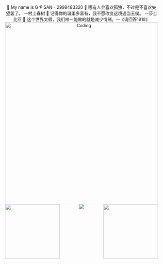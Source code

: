 <div align = 'center'>
💖 My name is G                                                                                                                                                           
💗 SAN - 2998483320                                                                                                                                                       
💙 哪有人会喜欢孤独，不过是不喜欢失望罢了。  --村上春树                                                                                                                     
💚 记得你的温柔多富有，我不愿改变这境遇当王侯。  --莎士比亚                                                                                                                 
💛 这个世界太假，我们唯一能做的就是减少情绪。--《请回答1918》                                                                                                               
</div>
<div align = 'center'><img alt = 'Coding' width = '100%' height = '600' src = 'https://user-images.githubusercontent.com/102906132/163227643-6b63bf7a-f02c-4d03-86f1-ca524596b4d2.gif'>
</div>    
<div><img align = 'right' width = '180' src = 'https://user-images.githubusercontent.com/102906132/163293171-f7d17ed6-10bb-458c-bf8d-b3c3cac729f7.gif'></div>
<div><img align = 'left' width = '180' src = 'https://user-images.githubusercontent.com/102906132/163293251-dd6ec789-fc63-4dc8-8544-5c5344f9b825.jpg'></div>

<div align='center'><img
            src='https://metrics.lecoq.io/Ggy-king?template=classic&isocalendar=1&languages=1&topics=1&habits=1&achievements=1&pagespeed=1&music=1&fortune=1&nightscout=1&poopmap=1&screenshot=1&stock=1&introduction=1&starlists=1&activity=1&anilist=1&isocalendar.duration=half-year&languages.limit=8&languages.threshold=0%25&languages.colors=github&languages.aliases=javascript%2Ccss%2Chtml%2Cpython%2Cc%2Cc%2B%2B&languages.sections=most-used&languages.indepth=false&languages.analysis.timeout=15&languages.categories=markup%2C%20programming&languages.recent.categories=markup%2C%20programming&languages.recent.load=300&languages.recent.days=14&topics.mode=starred&topics.sort=stars&topics.limit=15&habits.from=200&habits.days=14&habits.facts=true&habits.charts=false&habits.charts.type=classic&habits.trim=false&activity.limit=4&activity.load=300&activity.days=20&activity.visibility=all&activity.timestamps=false&activity.ignored=Ggy&activity.filter=all&achievements.threshold=C&achievements.secrets=true&achievements.display=detailed&achievements.limit=20&achievements.ignored=%E7%BC%96%E7%A8%8B%E6%9C%BA%E5%99%A8%2C%E6%80%9D%E8%B7%AF%E6%B8%85%E5%A5%87&achievements.only=%E6%A2%A6%E6%83%B3%2C%E8%B7%91%E6%AD%A5%E6%9C%BA%2CC%E8%AF%AD%E8%A8%80%E7%8E%A9%E5%AE%B6&introduction.title=true&starlists.limit=2&starlists.limit.repositories=2&starlists.languages=false&starlists.limit.languages=8&starlists.shuffle.repositories=true&pagespeed.url=.user.website&pagespeed.detailed=false&pagespeed.screenshot=false&music.limit=4&music.played.at=false&music.time.range=short&music.top.type=tracks&music.user=.user.login&anilist.medias=anime%2C%20manga&anilist.sections=favorites&anilist.limit=2&anilist.limit.characters=22&anilist.shuffle=true&anilist.user=.user.login&nightscout.url=https%3A%2F%2Fexample.herokuapp.com&nightscout.datapoints=12&nightscout.lowalert=80&nightscout.highalert=180&nightscout.urgentlowalert=50&nightscout.urgenthighalert=250&poopmap.days=7&screenshot.title=Screenshot&screenshot.selector=body&screenshot.background=true&stock.duration=1d&stock.interval=5m&config.timezone=Asia%2FShanghai'></div>
